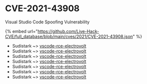 # CVE-2021-43908

Visual Studio Code Spoofing Vulnerability

{% embed url="https://github.com/Live-Hack-CVE/full_database/blob/main/cves/2021/CVE-2021-43908.json" %}


* Sudistark ~> [vscode-rce-electrovolt](https://www.alice-snow.ru/2021/database/cve-2021-43908/vscode-rce-electrovolt-sudistark)
* Sudistark ~> [vscode-rce-electrovolt](https://www.alice-snow.ru/2021/database/cve-2021-43908/vscode-rce-electrovolt-sudistark)
* Sudistark ~> [vscode-rce-electrovolt](https://www.alice-snow.ru/2021/database/cve-2021-43908/vscode-rce-electrovolt-sudistark)
* Sudistark ~> [vscode-rce-electrovolt](https://www.alice-snow.ru/2021/database/cve-2021-43908/vscode-rce-electrovolt-sudistark)
* Sudistark ~> [vscode-rce-electrovolt](https://www.alice-snow.ru/2021/database/cve-2021-43908/vscode-rce-electrovolt-sudistark)
* Sudistark ~> [vscode-rce-electrovolt](https://www.alice-snow.ru/2021/database/cve-2021-43908/vscode-rce-electrovolt-sudistark)
* Sudistark ~> [vscode-rce-electrovolt](https://www.alice-snow.ru/2021/database/cve-2021-43908/vscode-rce-electrovolt-sudistark)